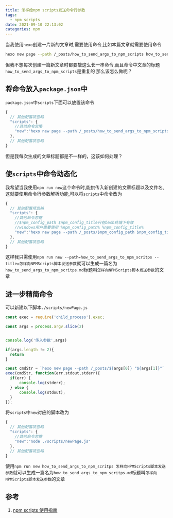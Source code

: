 ```yaml
---
title: 怎样给npm scripts发送命令行参数
tags:
  - npm scripts
date: 2021-09-10 22:13:02
categories: npm
---
```


当我使用`hexo`创建一片新的文章时,需要使用命令,比如本篇文章就需要使用命令

```bash
hexo new page --path /_posts/how_to_send_args_to_npm_scripts how_to_send_args_to_npm_scripts
```

但我不想每次创建一篇新文章时都要敲这么长一串命令,而且命令中文章的标题`how_to_send_args_to_npm_scripts`是重复的
那么该怎么做呢？

## 将命令放入`package.json`中

`package.json`中`scripts`下面可以放置该命令

```js
{
  // 其他配置项忽略
  "scripts": {
    //其他命令忽略
    "new":"hexo new page --path /_posts/how_to_send_args_to_npm_scripts how_to_send_args_to_npm_scripts"
  },
  // 其他配置项忽略
}
```

但是我每次生成的文章标题都是不一样的，这该如何处理？

## 使`scripts`中命令动态化

我希望当我使用`npm run new`这个命令时,能供传入新创建的文章标题以及文件名,这就要使用命令行参数解析功能,可以将`scripts`中命令改为

```js
{
  // 其他配置项忽略
  "scripts": {
    //其他命令忽略
    //$npm_config_path $npm_config_title只在bash终端下有效
    //windows用户需要使用 %npm_config_path% %npm_config_title%
    "new":"hexo new page --path /_posts/$npm_config_path $npm_config_title"
  },
  // 其他配置项忽略
}
```

这样我只需使用`npm run new --path=how_to_send_args_to_npm_scritps --title=怎样向NPMScripts脚本发送参数`就可以生成一篇名为`how_to_send_args_to_npm_scritps.md`标题叫`怎样向NPMScripts脚本发送参数`的文章

## 进一步精简命令

可以新建以下脚本`./scripts/newPage.js`

```js
const exec = require('child_process').exec;

const args = process.argv.slice(2)


console.log('传入参数',args)

if(args.length != 2){
  return
}

const cmdStr = `hexo new page --path /_posts/${args[0]} "${args[1]}"`
exec(cmdStr, function(err,stdout,stderr){
  if(err) {
      console.log(stderr);
  } else {
      console.log(stdout);
  }
});
```

将`scripts`中`new`对应的脚本改为

```js
{
  // 其他配置项忽略
  "scripts": {
    //其他命令忽略
    "new":"node ./scripts/newPage.js"
  },
  // 其他配置项忽略
}
```

使用`npm run new how_to_send_args_to_npm_scritps 怎样向NPMScripts脚本发送参数`就可以生成一篇名为`how_to_send_args_to_npm_scritps.md`标题叫`怎样向NPMScripts脚本发送参数`的文章


## 参考

1. [npm scripts 使用指南](https://www.ruanyifeng.com/blog/2016/10/npm_scripts.html)
